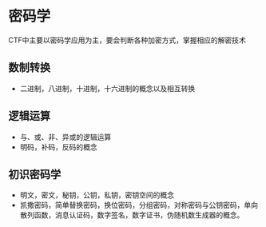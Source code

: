 # 密码学
CTF中主要以密码学应用为主，要会判断各种加密方式，掌握相应的解密技术
## 数制转换
- 二进制，八进制，十进制，十六进制的概念以及相互转换
## 逻辑运算
- 与、或、非、异或的逻辑运算
- 明码，补码，反码的概念
## 初识密码学
- 明文，密文，秘钥，公钥，私钥，密钥空间的概念
- 凯撒密码，简单替换密码，换位密码，分组密码，对称密码与公钥密码，单向散列函数，消息认证码，数字签名，数字证书，伪随机数生成器的概念。